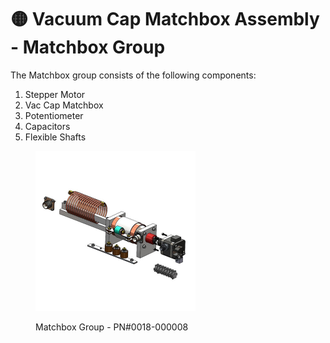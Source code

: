 # 🟡 Vacuum Cap Matchbox Assembly - Matchbox Group

The Matchbox group consists of the following components:

1. Stepper Motor
2. Vac Cap Matchbox
3. Potentiometer
4. Capacitors
5. Flexible Shafts

<figure><img src="../../.gitbook/assets/matchboxcaps.jpg" alt="" width="256"><figcaption><p>Matchbox Group - PN#0018-000008</p></figcaption></figure>

